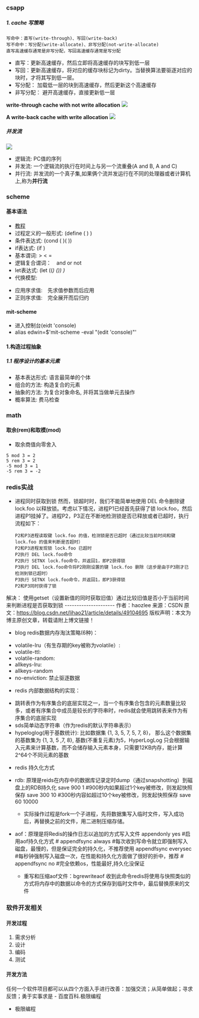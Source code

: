 ### csapp
##### 1. cache 写策略
    写命中：直写(write-through)、写回(write-back)
    写不命中：写分配(write-allocate)、非写分配(not-write-allocate)
    直写高速缓存通常是非写分配，写回高速缓存通常是写分配
- 直写：更新高速缓存，然后立即将高速缓存的块写到低一层
- 写回：更新高速缓存，将对应的缓存块标记为dirty。当替换算法要驱逐对应的块时，才将其写到低一层。
- 写分配： 加载低一层的块到高速缓存，然后更新这个高速缓存
- 非写分配： 避开高速缓存，直接更新低一层

**write-through cache with not write allocation**
![](assets/markdown-img-paste-20181011145745996.png)

**A write-back cache with write allocation**
![](assets/markdown-img-paste-20181011145752643.png)

##### 并发流

![](assets/markdown-img-paste-20181015154409113.png)

- 逻辑流: PC值的序列
- 并发流: 一个逻辑流的执行在时间上与另一个流重叠(A and B, A and C)
- 并行流: 并发流的一个真子集,如果俩个流并发运行在不同的处理器或者计算机上,称为**并行流**

### scheme
#### 基本语法
- [教程](https://www.ibm.com/developerworks/cn/linux/l-schm/index1.html)
- 过程定义的一般形式: (define (<name> <formal parameters>) <body>)
- 条件表达式: (cond (<p1> <e1>)(<p2> <e2>))
- if表达式: (if <predicate> <consequent> <alternative>)
- 基本谓词: > < =
- 逻辑复合谓词：　and or not
- let表达式:
       (let ((<var><exp>)
             (<var1><exp1>))
             <body>)
- 代换模型:
 + 应用序求值:　先求值参数而后应用
 + 正则序求值:　完全展开而后归约
#### mit-scheme
- 进入控制台(eidt 'console)
- alias edwin=$'mit-scheme -eval "(edit \'console)"'
#### 1.构造过程抽象
##### 1.1 程序设计的基本元素
- 基本表达形式: 语言最简单的个体
- 组合的方法: 构造复合的元素
- 抽象的方法: 为复合对象命名, 并将其当做单元去操作
- 概率算法: 费马检查


### math
#### 取余(rem)和取模(mod)
- 取余商值向零舍入
```
5 mod 3 = 2
5 rem 3 = 2
-5 mod 3 = 1
-5 rem 3 = -2
```

### redis实战
- 进程同时获取到锁
      然而，锁超时时，我们不能简单地使用 DEL 命令删除键 lock.foo 以释放锁。考虑以下情况，进程P1已经首先获得了锁 lock.foo，然后进程P1挂掉了。进程P2，P3正在不断地检测锁是否已释放或者已超时，执行流程如下：

      P2和P3进程读取键 lock.foo 的值，检测锁是否已超时（通过比较当前时间和键 lock.foo 的值来判断是否超时）
      P2和P3进程发现锁 lock.foo 已超时
      P2执行 DEL lock.foo命令
      P2执行 SETNX lock.foo命令，并返回1，即P2获得锁
      P3执行 DEL lock.foo命令将P2刚刚设置的键 lock.foo 删除（这步是由于P3刚才已检测到锁已超时）
      P3执行 SETNX lock.foo命令，并返回1，即P3获得锁
      P2和P3同时获得了锁
解决：
      使用getset（设置新值的同时获取旧值）通过比较旧值是否小于当前时间来判断进程是否获取到锁
      ---------------------
      作者：haozlee
      来源：CSDN
      原文：https://blog.csdn.net/lihao21/article/details/49104695
      版权声明：本文为博主原创文章，转载请附上博文链接！
- blog redis数据内存淘汰策略(6种)：
 + volatile-lru（有生存期的key被称为volatile）:
 + volatile-ttl:
 + volatile-random:
 + allkeys-lru:
 + allkeys-random
 + no-enviction: 禁止驱逐数据
- redis 内部数据结构的实现：
 + 跳转表作为有序集合的底层实现之一，当一个有序集合包含的元素数量比较多，或者有序集合中成员是较长的字符串时，redis就会使用跳转表来作为有序集合的底层实现
 + sds简单动态字符串（作为redis的默认字符串表示）
 + hypeloglog(用于基数统计):
         比如数据集 {1, 3, 5, 7, 5, 7, 8}， 那么这个数据集的基数集为 {1, 3, 5 ,7, 8}, 基数(不重复元素)为5，HyperLogLog 只会根据输入元素来计算基数，而不会储存输入元素本身，只需要12KB内存，能计算2^64个不同元素的基数
- redis 持久化方式
 + rdb: 原理是reids在内存中的数据库记录定时dump（通过snapshotting）到磁盘上的RDB持久化
        save 900 1  #900秒内如果超过1个key被修改，则发起快照保存
        save 300 10 #300秒内容如超过10个key被修改，则发起快照保存
        save 60 10000
    * 实际操作过程是fork一个子进程，先将数据集写入临时文件，写入成功后，再替换之前的文件，用二进制压缩存储。
 + aof：原理是将Redis的操作日志以追加的方式写入文件
         appendonly yes           #启用aof持久化方式
        # appendfsync always   #每次收到写命令就立即强制写入磁盘，最慢的，但是保证完全的持久化，不推荐使用
        appendfsync everysec     #每秒钟强制写入磁盘一次，在性能和持久化方面做了很好的折中，推荐
        # appendfsync no    #完全依赖os，性能最好,持久化没保证

    * 重写和压缩aof文件：bgrewriteaof 收到此命令redis将使用与快照类似的方式将内存中的数据以命令的方式保存到临时文件中，最后替换原来的文件

### 软件开发相关
#### 开发过程
1. 需求分析
2. 设计
3. 编码
4. 测试

#### 开发方法
任何一个软件项目都可以从四个方面入手进行改善：加强交流；从简单做起；寻求反馈；勇于实事求是 - 百度百科.极限编程
- 极限编程
